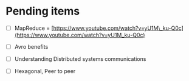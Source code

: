 # Pending items

* [ ] MapReduce = [https://www.youtube.com/watch?v=yU1M\_ku-Q0c](https://www.youtube.com/watch?v=yU1M_ku-Q0c) 
* [ ] Avro benefits
* [ ] Understanding Distributed systems communications
* [ ] Hexagonal, Peer to peer

